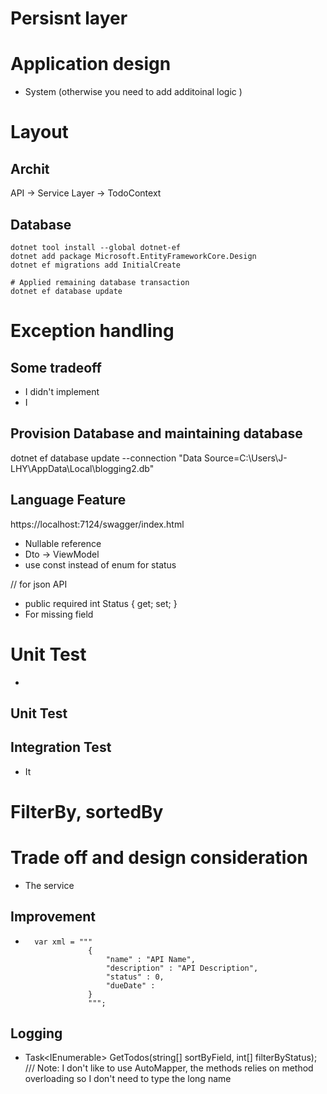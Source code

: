 ﻿# Persisnt layer

# Application design
- System (otherwise you need to add additoinal logic )

# Layout

## Archit

API -> Service Layer -> TodoContext


## Database

```
dotnet tool install --global dotnet-ef
dotnet add package Microsoft.EntityFrameworkCore.Design
dotnet ef migrations add InitialCreate

# Applied remaining database transaction
dotnet ef database update
```

# Exception handling

## Some tradeoff
- I didn't implement
- I

## Provision Database and maintaining database

 dotnet ef database update --connection "Data Source=C:\\Users\\J-LHY\\AppData\\Local\\blogging2.db"

## Language Feature
https://localhost:7124/swagger/index.html

- Nullable reference
- Dto -> ViewModel 
- use const instead of enum for status

// for json API
 - public required int Status { get; set; }
- For missing field

# Unit Test
- 

## Unit Test

## Integration Test
- It 

# FilterBy, sortedBy

# Trade off and design consideration
- The service

## Improvement
-       var xml = """
                    {
                        "name" : "API Name",
                        "description" : "API Description",
                        "status" : 0,
                        "dueDate" : 
                    }
                    """;
## Logging

-  Task<IEnumerable<TodoEntity>> GetTodos(string[] sortByField, int[] filterByStatus);
/// Note: I don't like to use AutoMapper, the methods relies on method overloading so I don't need to type the long name